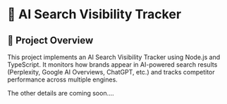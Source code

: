 # 🤖 AI Search Visibility Tracker

## 📝 Project Overview

This project implements an AI Search Visibility Tracker using Node.js and TypeScript. It monitors how brands appear in AI-powered search results (Perplexity, Google AI Overviews, ChatGPT, etc.) and tracks competitor performance across multiple engines.

The other details are coming soon....

